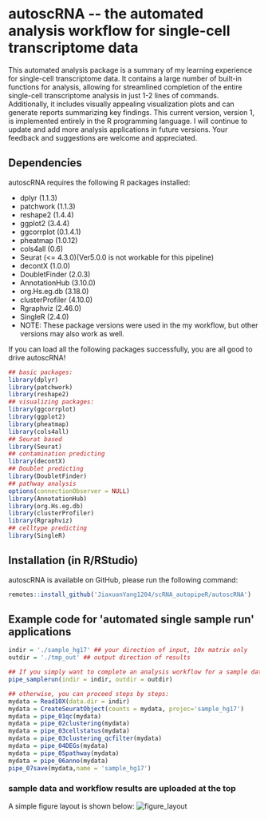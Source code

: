 # autoscRNA -- the automated analysis workflow for single-cell transcriptome data

This automated analysis package is a summary of my learning experience for single-cell transcriptome data. It contains a large number of built-in functions for analysis, allowing for streamlined completion of the entire single-cell transcriptome analysis in just 1-2 lines of commands. Additionally, it includes visually appealing visualization plots and can generate reports summarizing key findings. This current version, version 1, is implemented entirely in the R programming language. I will continue to update and add more analysis applications in future versions. Your feedback and suggestions are welcome and appreciated.

## Dependencies

autoscRNA requires the following R packages installed: 
* dplyr (1.1.3) 
* patchwork (1.1.3) 
* reshape2 (1.4.4)
* ggplot2 (3.4.4)
* ggcorrplot (0.1.4.1)
* pheatmap (1.0.12)
* cols4all (0.6)
* Seurat (<= 4.3.0)(Ver5.0.0 is not workable for this pipeline)
* decontX (1.0.0)
* DoubletFinder (2.0.3)
* AnnotationHub (3.10.0)
* org.Hs.eg.db (3.18.0)
* clusterProfiler (4.10.0)
* Rgraphviz (2.46.0)
* SingleR (2.4.0)
* NOTE: These package versions were used in the my workflow, but other versions may also work as well.

If you can load all the following packages successfully, you are all good to drive autoscRNA!
``` r
## basic packages:
library(dplyr)
library(patchwork)
library(reshape2)
## visualizing packages:
library(ggcorrplot)
library(ggplot2)
library(pheatmap)
library(cols4all)
## Seurat based
library(Seurat)
## contamination predicting
library(decontX)
## Doublet predicting
library(DoubletFinder)
## pathway analysis
options(connectionObserver = NULL)
library(AnnotationHub)
library(org.Hs.eg.db)
library(clusterProfiler)
library(Rgraphviz)
## celltype predicting
library(SingleR)
```


## Installation (in R/RStudio)

autoscRNA is available on GitHub, please run the following command:
``` r
remotes::install_github('JiaxuanYang1204/scRNA_autopipeR/autoscRNA')
```


## Example code for 'automated single sample run' applications
``` r
indir = './sample_hg17' ## your direction of input, 10x matrix only
outdir = './tmp_out' ## output direction of results

## If you simply want to complete an analysis workflow for a sample data, please proceed:
pipe_samplerun(indir = indir, outdir = outdir)

## otherwise, you can proceed steps by steps:
mydata = Read10X(data.dir = indir)
mydata = CreateSeuratObject(counts = mydata, projec='sample_hg17')
mydata = pipe_01qc(mydata)
mydata = pipe_02clustering(mydata)
mydata = pipe_03cellstatus(mydata)
mydata = pipe_03clustering_qcfilter(mydata)
mydata = pipe_04DEGs(mydata)
mydata = pipe_05pathway(mydata)
mydata = pipe_06anno(mydata)
pipe_07save(mydata,name = 'sample_hg17')
```

### sample data and workflow results are uploaded at the top
A simple figure layout is shown below:
![figure_layout](https://github.com/JiaxuanYang1204/scRNA_autopipeR/assets/134708790/c99ede19-8076-47a2-9cfa-724364691459)
